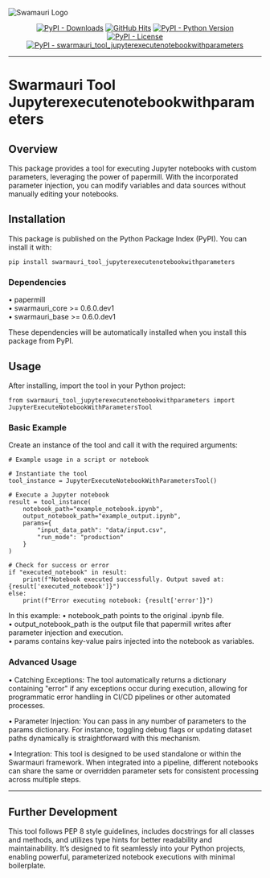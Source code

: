 
![Swamauri Logo](https://res.cloudinary.com/dbjmpekvl/image/upload/v1730099724/Swarmauri-logo-lockup-2048x757_hww01w.png)

<p align="center">
    <a href="https://pypi.org/project/swarmauri_tool_jupyterexecutenotebookwithparameters/">
        <img src="https://img.shields.io/pypi/dm/swarmauri_tool_jupyterexecutenotebookwithparameters" alt="PyPI - Downloads"/></a>
    <a href="https://github.com/swarmauri/swarmauri-sdk/blob/master/pkgs/community/swarmauri_tool_jupyterexecutenotebookwithparameters/README.md">
        <img src="https://hits.seeyoufarm.com/api/count/incr/badge.svg?url=https://github.com/swarmauri/swarmauri-sdk/pkgs/community/swarmauri_tool_jupyterexecutenotebookwithparameters/README.md&count_bg=%2379C83D&title_bg=%23555555&icon=&icon_color=%23E7E7E7&title=hits&edge_flat=false" alt="GitHub Hits"/></a>
    <a href="https://pypi.org/project/swarmauri_tool_jupyterexecutenotebookwithparameters/">
        <img src="https://img.shields.io/pypi/pyversions/swarmauri_tool_jupyterexecutenotebookwithparameters" alt="PyPI - Python Version"/></a>
    <a href="https://pypi.org/project/swarmauri_tool_jupyterexecutenotebookwithparameters/">
        <img src="https://img.shields.io/pypi/l/swarmauri_tool_jupyterexecutenotebookwithparameters" alt="PyPI - License"/></a>
    <a href="https://pypi.org/project/swarmauri_tool_jupyterexecutenotebookwithparameters/">
        <img src="https://img.shields.io/pypi/v/swarmauri_tool_jupyterexecutenotebookwithparameters?label=swarmauri_tool_jupyterexecutenotebookwithparameters&color=green" alt="PyPI - swarmauri_tool_jupyterexecutenotebookwithparameters"/></a>
</p>

---

# Swarmauri Tool Jupyterexecutenotebookwithparameters

## Overview

This package provides a tool for executing Jupyter notebooks with custom parameters, leveraging the power of papermill. With the incorporated parameter injection, you can modify variables and data sources without manually editing your notebooks.

## Installation

This package is published on the Python Package Index (PyPI). You can install it with:

    pip install swarmauri_tool_jupyterexecutenotebookwithparameters

### Dependencies

• papermill  
• swarmauri_core >= 0.6.0.dev1  
• swarmauri_base >= 0.6.0.dev1  

These dependencies will be automatically installed when you install this package from PyPI.

## Usage

After installing, import the tool in your Python project:

    from swarmauri_tool_jupyterexecutenotebookwithparameters import JupyterExecuteNotebookWithParametersTool

### Basic Example

Create an instance of the tool and call it with the required arguments:

    # Example usage in a script or notebook

    # Instantiate the tool
    tool_instance = JupyterExecuteNotebookWithParametersTool()

    # Execute a Jupyter notebook
    result = tool_instance(
        notebook_path="example_notebook.ipynb",
        output_notebook_path="example_output.ipynb",
        params={
            "input_data_path": "data/input.csv",
            "run_mode": "production"
        }
    )

    # Check for success or error
    if "executed_notebook" in result:
        print(f"Notebook executed successfully. Output saved at: {result['executed_notebook']}")
    else:
        print(f"Error executing notebook: {result['error']}")

In this example:
• notebook_path points to the original .ipynb file.  
• output_notebook_path is the output file that papermill writes after parameter injection and execution.  
• params contains key-value pairs injected into the notebook as variables.

### Advanced Usage

• Catching Exceptions: The tool automatically returns a dictionary containing "error" if any exceptions occur during execution, allowing for programmatic error handling in CI/CD pipelines or other automated processes.  

• Parameter Injection: You can pass in any number of parameters to the params dictionary. For instance, toggling debug flags or updating dataset paths dynamically is straightforward with this mechanism.  

• Integration: This tool is designed to be used standalone or within the Swarmauri framework. When integrated into a pipeline, different notebooks can share the same or overridden parameter sets for consistent processing across multiple steps.  

---

## Further Development

This tool follows PEP 8 style guidelines, includes docstrings for all classes and methods, and utilizes type hints for better readability and maintainability. It’s designed to fit seamlessly into your Python projects, enabling powerful, parameterized notebook executions with minimal boilerplate.
